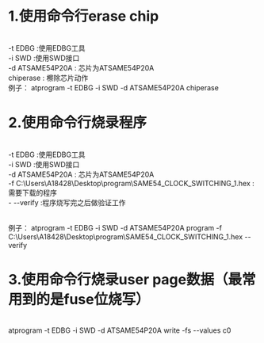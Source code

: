 
# 1.使用命令行erase chip
<br/>-t EDBG :使用EDBG工具
<br/>-i SWD  :使用SWD接口
<br/>-d ATSAME54P20A : 芯片为ATSAME54P20A
<br/>chiperase : 檫除芯片动作
<br/>例子： atprogram -t EDBG -i SWD -d ATSAME54P20A chiperase


# 2.使用命令行烧录程序
<br/>-t EDBG :使用EDBG工具
<br/>-i SWD  :使用SWD接口
<br/>-d ATSAME54P20A : 芯片为ATSAME54P20A
<br/>-f C:\Users\A18428\Desktop\program\SAME54_CLOCK_SWITCHING_1.hex :需要下载的程序
<br/>- --verify :程序烧写完之后做验证工作

<br/>例子： atprogram -t EDBG -i SWD -d ATSAME54P20A program -f C:\Users\A18428\Desktop\program\SAME54_CLOCK_SWITCHING_1.hex --verify


# 3.使用命令行烧录user page数据（最常用到的是fuse位烧写）

<br/>atprogram -t EDBG -i SWD -d ATSAME54P20A write -fs --values c0
